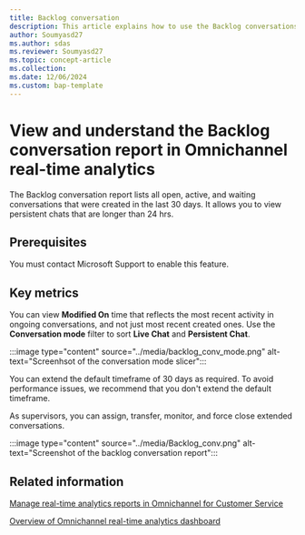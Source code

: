 ```yaml
---
title: Backlog conversation 
description: This article explains how to use the Backlog conversations report to monitor open, active, and waiting conversations created in the last 30 days or more.
author: Soumyasd27
ms.author: sdas
ms.reviewer: Soumyasd27
ms.topic: concept-article
ms.collection: 
ms.date: 12/06/2024
ms.custom: bap-template
---
```


# View and understand the Backlog conversation report in Omnichannel real-time analytics

The Backlog conversation report lists all open, active, and waiting conversations that were created in the last 30 days. It allows you to view persistent chats that are longer than 24 hrs.

## Prerequisites

You must contact Microsoft Support to enable this feature.

## Key metrics

You can view **Modified On** time that reflects the most recent activity in ongoing conversations, and not just most recent created ones. Use the **Conversation mode** filter to sort **Live Chat** and **Persistent Chat**.

:::image type="content" source="../media/backlog_conv_mode.png" alt-text="Screenhsot of the conversation mode slicer":::

You can extend the default timeframe of 30 days as required. To avoid performance issues, we recommend that you don't extend the default timeframe.

As supervisors, you can assign, transfer, monitor, and force close extended conversations.

:::image type="content" source="../media/Backlog_conv.png" alt-text="Screenshot of the backlog conversation report":::

## Related information

[Manage real-time analytics reports in Omnichannel for Customer Service](../administer/enable-realtime-analytics-dashboard-administrator.md#manage-real-time-analytics-reports-in-omnichannel-for-customer-service)

[Overview of Omnichannel real-time analytics dashboard](intro-realtime-analytics-dashboard.md#overview-of-omnichannel-real-time-analytics-dashboard)
